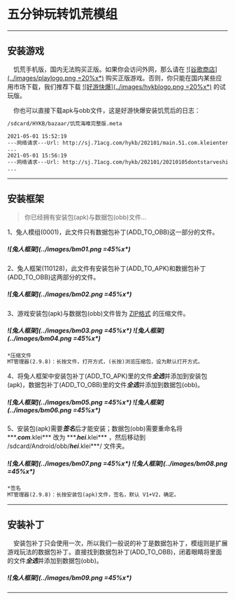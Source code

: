 
# 五分钟玩转饥荒模组  

-----  

## 安装游戏  

　饥荒手机版，国内无法购买正版。如果你会访问外网，那么请在 [![谷歌商店](../images/playlogo.png =20%x*)](https://play.google.com/store/apps/details?id=com.kleientertainment.doNotStarveShipwrecked) 购买正版游戏。否则，你只能在国内某些应用市场下载，我们推荐下载 [![好游快爆](../images/hykblogo.png =20%x*)](https://www.3839.com/a/85896.htm) 的试玩版。  

　你也可以直接下载apk与obb文件，这是好游快爆安装饥荒后的日志：  

``` txt
/sdcard/HYKB/bazaar/饥荒海难完整版.meta  

2021-05-01 15:52:19  
---网络请求---Url: http://sj.71acg.com/hykb/202101/main.51.com.kleientertainment.doNotStarveShipwrecked.obb  
...  
2021-05-01 15:56:19  
---网络请求---Url: http://sj.71acg.com/hykb/202101/20210105dontstarveship.apk  
...  
```
-----  

## 安装框架

>你已经拥有安装包(apk)与数据包(obb)文件...

1、兔人模组(0001)，此文件只有数据包补丁(ADD\_TO\_OBB)这一部分的文件。  

##### ![兔人框架](../images/bm01.png =45%x*)

2、兔人框架(110128)，此文件有安装包补丁(ADD\_TO\_APK)和数据包补丁(ADD\_TO\_OBB)这两部分的文件。  

##### ![兔人框架](../images/bm02.png =45%x*)

3、游戏安装包(apk)与数据包(obb)文件皆为 [ZIP格式](https://baike.baidu.com/item/zip/16684862) 的压缩文件。  

##### ![兔人框架](../images/bm03.png =45%x*) ![兔人框架](../images/bm04.png =45%x*)

``` txt
*压缩文件
MT管理器(2.9.8)：长按文件，打开方式，(长按)浏览压缩包，设为默认打开方式。
```

4、将兔人框架中安装包补丁(ADD\_TO\_APK)里的文件***全选***并添加到安装包(apk)，数据包补丁(ADD\_TO\_OBB)里的文件***全选***并添加到数据包(obb)。  

##### ![兔人框架](../images/bm05.png =45%x*) ![兔人框架](../images/bm06.png =45%x*)

5、安装包(apk)需要***签名***后才能安装；数据包(obb)需要重命名将 \*\*\*.***com***.klei\*\*\* 改为 \*\*\*.***hei***.klei\*\*\* ，然后移动到 /sdcard/Android/obb/***hei***.klei\*\*\*/ 文件夹。  

##### ![兔人框架](../images/bm07.png =45%x*) ![兔人框架](../images/bm08.png =45%x*)

``` txt
*签名
MT管理器(2.9.8)：长按安装包(apk)文件，签名，默认 V1+V2，确定。
```

-----

## 安装补丁

　安装包补丁只会使用一次，所以我们一般说的补丁是数据包补丁，模组则是扩展游戏玩法的数据包补丁。直接找到数据包补丁(ADD\_TO\_OBB)，闭着眼睛将里面的文件***全选***并添加到数据包(obb)。  

##### ![兔人框架](../images/bm09.png =45%x*)

-----
